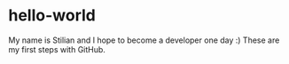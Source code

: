 # hello-world
My name is Stilian and I hope to become a developer one day :)
These are my first steps with GitHub.
